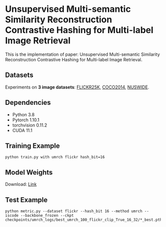 # Unsupervised Multi-semantic Similarity Reconstruction Contrastive Hashing for Multi-label Image Retrieval

This is the implementation of paper: Unsupervised Multi-semantic Similarity Reconstruction Contrastive Hashing for Multi-label Image Retrieval.

## Datasets 

Experiments on **3 image datasets**: [FLICKR25K](https://press.liacs.nl/mirflickr/mirdownload.html), [COCO2014](https://github.com/thuml/HashNet/blob/master/pytorch/README.md), [NUSWIDE](https://github.com/thuml/HashNet/blob/master/pytorch/README.md).

## Dependencies

- Python 3.8
- Pytorch 1.10.1
- torchvision 0.11.2
- CUDA 11.1

## Training Example

```shell
python train.py with umrch flickr hash_bit=16
```

## Model Weights
Download: [Link](https://pan.baidu.com/s/1cfmYJ2a0xadsuolVU9FDEw?pwd=mwcx) 

## Test Example

```shell
python metric.py --dataset flickr --hash_bit 16 --method umrch --iscode --backbone_frozen --ckpt checkpoints/umrch_logs/best_umrch_100_flickr_clip_True_16_32/*_best.pth
```